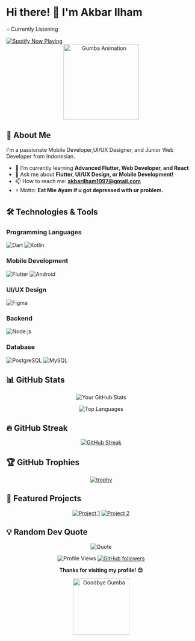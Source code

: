 # Hi there! 👋 I'm Akbar Ilham

🎶 Currently Listening

  <a href="https://spotify-github-profile.bear20th.com/api/view?uid=31yffca2qvi2ym6ezjn7ynlxnr6u&redirect=true" target="_blank">
    <img src="https://spotify-github-profile.kittinanx.com/api/view?uid=31yffca2qvi2ym6ezjn7ynlxnr6u&cover_image=true&theme=novatorem" alt="Spotify Now Playing" />
  </a>

<div align="center">
  <img src="https://github.com/AkbarIlham20st/AkbarIlham20st/blob/main/assets/gumba2.gif" width="200" height="200" alt="Gumba Animation"/>
</div>

## 🚀 About Me

I'm a passionate Mobile Developer,UI/UX Designer, and Junior Web Developer from Indonesian.

- 🌱 I'm currently learning **Advanced Flutter, Web Developer, and React**
- 💬 Ask me about **Flutter, UI/UX Design, or Mobile Development!**
- 📫 How to reach me: **akbarilham1097@gmail.com**
- ⚡ Motto: **Eat Mie Ayam if u got depressed with ur problem.**

## 🛠️ Technologies & Tools

### Programming Languages
![Dart](https://img.shields.io/badge/-Dart-0175C2?style=flat-square&logo=dart&logoColor=white)
![Kotlin](https://img.shields.io/badge/-Kotlin-7F52FF?style=flat-square&logo=kotlin&logoColor=white)

### Mobile Development
![Flutter](https://img.shields.io/badge/-Flutter-02569B?style=flat-square&logo=flutter&logoColor=white)
![Android](https://img.shields.io/badge/-Android-3DDC84?style=flat-square&logo=android&logoColor=white)

### UI/UX Design
![Figma](https://img.shields.io/badge/-Figma-F24E1E?style=flat-square&logo=figma&logoColor=white)

### Backend
![Node.js](https://img.shields.io/badge/-Node.js-339933?style=flat-square&logo=node.js&logoColor=white)

### Database
![PostgreSQL](https://img.shields.io/badge/-PostgreSQL-336791?style=flat-square&logo=postgresql&logoColor=white)
![MySQL](https://img.shields.io/badge/-MySQL-4479A1?style=flat-square&logo=mysql&logoColor=white)

## 📊 GitHub Stats

<div align="center">

![Your GitHub Stats](https://github-readme-stats.vercel.app/api?username=AkbarIlham20st&show_icons=true&theme=radical&hide_border=true)

![Top Languages](https://github-readme-stats.vercel.app/api/top-langs/?username=AkbarIlham20st&layout=compact&theme=radical&hide_border=true)

</div>

## 🔥 GitHub Streak

<div align="center">

[![GitHub Streak](https://streak-stats.demolab.com/?user=AkbarIlham20st&theme=radical&hide_border=true)](https://git.io/streak-stats)

</div>

## 🏆 GitHub Trophies

<div align="center">

[![trophy](https://github-profile-trophy.vercel.app/?username=AkbarIlham20st&theme=radical&no-frame=true&no-bg=true&margin-w=4)](https://github.com/ryo-ma/github-profile-trophy)

</div>

## 🎯 Featured Projects

<div align="center">

[![Project 1](https://github-readme-stats.vercel.app/api/pin/?username=AkbarIlham20st&repo=admin_bicopi&theme=radical&hide_border=true)](https://github.com/AkbarIlham20st/admin_bicopi)
[![Project 2](https://github-readme-stats.vercel.app/api/pin/?username=AkbarIlham20st&repo=tugas&theme=radical&hide_border=true)](https://github.com/AkbarIlham20st/tugas)

</div>

## 💡 Random Dev Quote

<div align="center">

![Quote](https://quotes-github-readme.vercel.app/api?type=horizontal&theme=radical)

</div>

<div align="center">

![Profile Views](https://komarev.com/ghpvc/?username=AkbarIlham20st&label=Profile%20views&color=0e75b6&style=flat)
[![GitHub followers](https://img.shields.io/github/followers/AkbarIlham20st?label=Follow&style=social)](https://github.com/AkbarIlham20st)

**Thanks for visiting my profile! 😊**

<div align="center">
  <img src="https://github.com/AkbarIlham20st/AkbarIlham20st/blob/main/assets/gumba.gif" width="150" height="150" alt="Goodbye Gumba"/>
</div>


</div>
